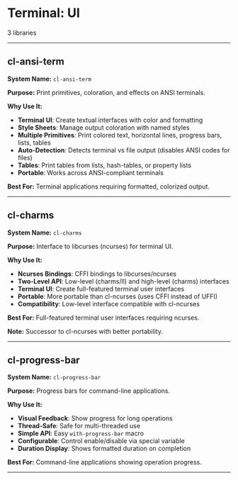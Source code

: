 # Terminal: UI

3 libraries

---

## cl-ansi-term

**System Name:** `cl-ansi-term`

**Purpose:** Print primitives, coloration, and effects on ANSI terminals.

**Why Use It:**
- **Terminal UI**: Create textual interfaces with color and formatting
- **Style Sheets**: Manage output coloration with named styles
- **Multiple Primitives**: Print colored text, horizontal lines, progress bars, lists, tables
- **Auto-Detection**: Detects terminal vs file output (disables ANSI codes for files)
- **Tables**: Print tables from lists, hash-tables, or property lists
- **Portable**: Works across ANSI-compliant terminals

**Best For:** Terminal applications requiring formatted, colorized output.

---


## cl-charms

**System Name:** `cl-charms`

**Purpose:** Interface to libcurses (ncurses) for terminal UI.

**Why Use It:**
- **Ncurses Bindings**: CFFI bindings to libcurses/ncurses
- **Two-Level API**: Low-level (charms/ll) and high-level (charms) interfaces
- **Terminal UI**: Create full-featured terminal user interfaces
- **Portable**: More portable than cl-ncurses (uses CFFI instead of UFFI)
- **Compatibility**: Low-level interface compatible with cl-ncurses

**Best For:** Full-featured terminal user interfaces requiring ncurses.

**Note:** Successor to cl-ncurses with better portability.

---


## cl-progress-bar

**System Name:** `cl-progress-bar`

**Purpose:** Progress bars for command-line applications.

**Why Use It:**
- **Visual Feedback**: Show progress for long operations
- **Thread-Safe**: Safe for multi-threaded use
- **Simple API**: Easy `with-progress-bar` macro
- **Configurable**: Control enable/disable via special variable
- **Duration Display**: Shows formatted duration on completion

**Best For:** Command-line applications showing operation progress.

---


